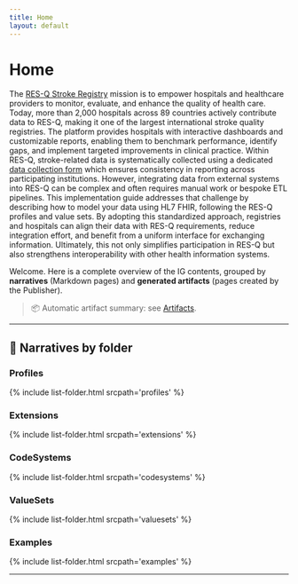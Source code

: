 ```yaml
---
title: Home
layout: default
---
```


# Home

The [RES-Q Stroke Registry](https://stroke.qualityregistry.org/) mission is to empower hospitals and healthcare providers to monitor, evaluate, and enhance the quality of health care. Today, more than 2,000 hospitals across 89 countries actively contribute data to RES-Q, making it one of the largest international stroke quality registries. The platform provides hospitals with interactive dashboards and customizable reports, enabling them to benchmark performance, identify gaps, and implement targeted improvements in clinical practice. Within RES-Q, stroke-related data is systematically collected using a dedicated [data collection form](https://stroke.qualityregistry.org/useful-information/data-collection-form) which ensures consistency in reporting across participating institutions. However, integrating data from external systems into RES-Q can be complex and often requires manual work or bespoke ETL pipelines.
This implementation guide addresses that challenge by describing how to model your data using HL7 FHIR, following the RES-Q profiles and value sets. By adopting this standardized approach, registries and hospitals can align their data with RES-Q requirements, reduce integration effort, and benefit from a uniform interface for exchanging information. Ultimately, this not only simplifies participation in RES-Q but also strengthens interoperability with other health information systems.

Welcome. Here is a complete overview of the IG contents, grouped by **narratives** (Markdown pages) and **generated artifacts** (pages created by the Publisher).

> 📦 Automatic artifact summary: see [Artifacts](artifacts.html).

---

## 🔖 Narratives by folder


### Profiles
{% include list-folder.html srcpath='profiles' %}

### Extensions
{% include list-folder.html srcpath='extensions' %}

### CodeSystems
{% include list-folder.html srcpath='codesystems' %}

### ValueSets
{% include list-folder.html srcpath='valuesets' %}

### Examples
{% include list-folder.html srcpath='examples' %}

---
